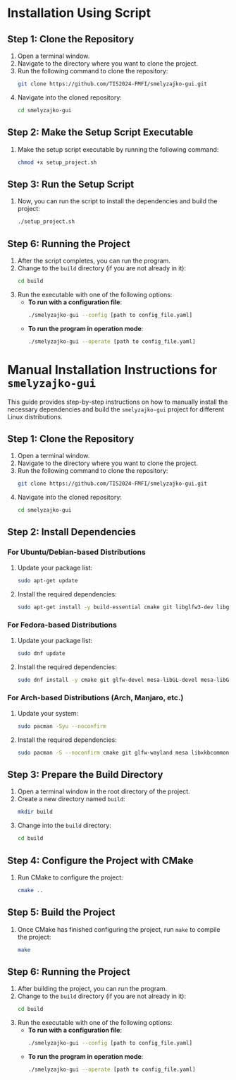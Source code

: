# Installation Using Script 

## Step 1: Clone the Repository

1. Open a terminal window.
2. Navigate to the directory where you want to clone the project.
3. Run the following command to clone the repository:
   ```bash
   git clone https://github.com/TIS2024-FMFI/smelyzajko-gui.git
   ```
4. Navigate into the cloned repository:
    ```bash
   cd smelyzajko-gui
   ```

## Step 2: Make the Setup Script Executable

1. Make the setup script executable by running the following command:

    ```bash
    chmod +x setup_project.sh
    ```

## Step 3: Run the Setup Script

1. Now, you can run the script to install the dependencies and build the project:

    ```bash
    ./setup_project.sh
    ```


## Step 6: Running the Project

1. After the script completes, you can run the program.
2. Change to the `build` directory (if you are not already in it):
   ```bash
   cd build
   ```
3. Run the executable with one of the following options:
    - **To run with a configuration file**:
      ```bash
      ./smelyzajko-gui --config [path to config_file.yaml]
      ```
    - **To run the program in operation mode**:
      ```bash
      ./smelyzajko-gui --operate [path to config_file.yaml]
      ```


# Manual Installation Instructions for `smelyzajko-gui`

This guide provides step-by-step instructions on how to manually install the necessary dependencies and build the `smelyzajko-gui` project for different Linux distributions.

## Step 1: Clone the Repository

1. Open a terminal window.
2. Navigate to the directory where you want to clone the project.
3. Run the following command to clone the repository:
   ```bash
   git clone https://github.com/TIS2024-FMFI/smelyzajko-gui.git
   ```
4. Navigate into the cloned repository:
    ```bash
   cd smelyzajko-gui
   ```

## Step 2: Install Dependencies

### For Ubuntu/Debian-based Distributions

1. Update your package list:
   ```bash
   sudo apt-get update
   ```
2. Install the required dependencies:
   ```bash
   sudo apt-get install -y build-essential cmake git libglfw3-dev libgl1-mesa-dev libglu1-mesa-dev libxkbcommon-dev pkg-config libxinerama-dev libxcursor-dev libxi-dev
   ```

### For Fedora-based Distributions

1. Update your package list:
   ```bash
   sudo dnf update
   ```

2. Install the required dependencies:
   ```bash
   sudo dnf install -y cmake git glfw-devel mesa-libGL-devel mesa-libGLU-devel libXkbcommon-devel pkgconfig libXinerama-devel libXcursor-devel libXi-devel
   ```

### For Arch-based Distributions (Arch, Manjaro, etc.)

1. Update your system:
   ```bash
   sudo pacman -Syu --noconfirm
   ```
2. Install the required dependencies:
   ```bash
   sudo pacman -S --noconfirm cmake git glfw-wayland mesa libxkbcommon pkgconf libxinerama libxcursor libxi
   ```

## Step 3: Prepare the Build Directory

1. Open a terminal window in the root directory of the project.
2. Create a new directory named `build`:
   ```bash
   mkdir build
   ```
3. Change into the `build` directory:
   ```bash
   cd build
   ```

## Step 4: Configure the Project with CMake

1. Run CMake to configure the project:
   ```bash
   cmake ..
   ```

## Step 5: Build the Project

1. Once CMake has finished configuring the project, run `make` to compile the project:
   ```bash
   make
   ```

## Step 6: Running the Project

1. After building the project, you can run the program.
2. Change to the `build` directory (if you are not already in it):
   ```bash
   cd build
   ```
3. Run the executable with one of the following options:
    - **To run with a configuration file**:
      ```bash
      ./smelyzajko-gui --config [path to config_file.yaml]
      ```
    - **To run the program in operation mode**:
      ```bash
      ./smelyzajko-gui --operate [path to config_file.yaml]
      ```

